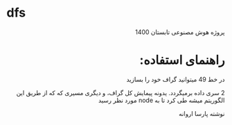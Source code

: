 # dfs
<div dir="rtl">
  <p>پروژه هوش مصنوعی تابستان 1400</p>
  <h1>
    راهنمای استفاده:
  </h1>
  <p>
  در خط 49 میتوانید گراف خود را بسازید
  </p>
  <p>
    2 سری داده برمیگردد. یدونه پیمایش کل گراف، و دیگری مسیری که که از طریق این الگوریتم میشه طی کرد تا به node مورد نظر رسید
  </p>
  <p>
    نوشته پارسا اروانه
  </p>
</div>
